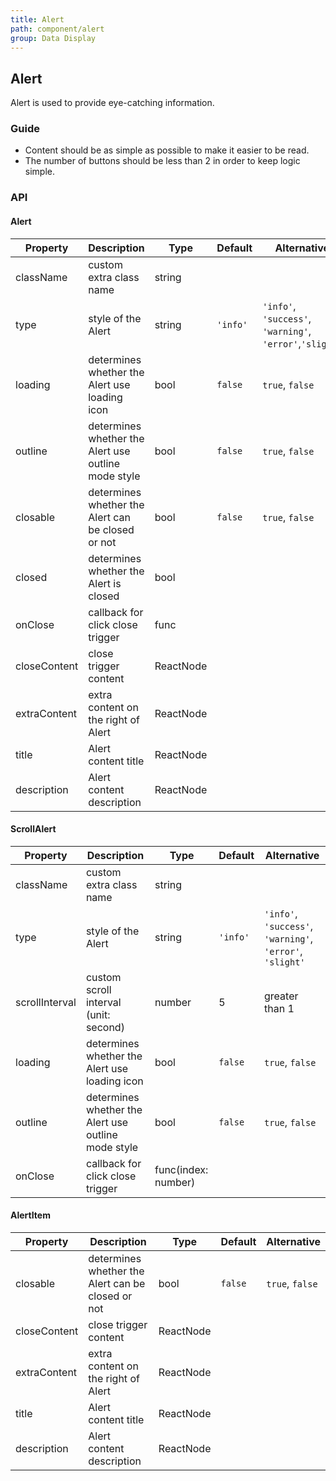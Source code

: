 ```yaml
---
title: Alert
path: component/alert
group: Data Display
---
```


## Alert

Alert is used to provide eye-catching information.

### Guide

- Content should be as simple as possible to make it easier to be read.
- The number of buttons should be less than 2 in order to keep logic simple.

### API

#### Alert

| Property     | Description                                         | Type      | Default  | Alternative                                              |
| ------------ | --------------------------------------------------- | --------- | -------- | -------------------------------------------------------- |
| className    | custom extra class name                             | string    |          |                                                          |
| type         | style of the Alert                                  | string    | `'info'` | `'info'`, `'success'`, `'warning'`, `'error'`,`'slight'` |
| loading      | determines whether the Alert use loading icon       | bool      | `false`  | `true`, `false`                                          |
| outline      | determines whether the Alert use outline mode style | bool      | `false`  | `true`, `false`                                          |
| closable     | determines whether the Alert can be closed or not   | bool      | `false`  | `true`, `false`                                          |
| closed       | determines whether the Alert is closed              | bool      |          |                                                          |
| onClose      | callback for click close trigger                    | func      |          |                                                          |
| closeContent | close trigger content                               | ReactNode |          |                                                          |
| extraContent | extra content on the right of Alert                 | ReactNode |          |                                                          |
| title        | Alert content title                                 | ReactNode |          |                                                          |
| description  | Alert content description                           | ReactNode |          |                                                          |

#### ScrollAlert

| Property       | Description                                         | Type                | Default  | Alternative                                               |
| -------------- | --------------------------------------------------- | ------------------- | -------- | --------------------------------------------------------- |
| className      | custom extra class name                             | string              |          |                                                           |
| type           | style of the Alert                                  | string              | `'info'` | `'info'`, `'success'`, `'warning'`, `'error'`, `'slight'` |
| scrollInterval | custom scroll interval (unit: second)               | number              | 5        | greater than 1                                            |
| loading        | determines whether the Alert use loading icon       | bool                | `false`  | `true`, `false`                                           |
| outline        | determines whether the Alert use outline mode style | bool                | `false`  | `true`, `false`                                           |
| onClose        | callback for click close trigger                    | func(index: number) |          |                                                           |

#### AlertItem

| Property     | Description                                       | Type      | Default | Alternative     |
| ------------ | ------------------------------------------------- | --------- | ------- | --------------- |
| closable     | determines whether the Alert can be closed or not | bool      | `false` | `true`, `false` |
| closeContent | close trigger content                             | ReactNode |         |                 |
| extraContent | extra content on the right of Alert               | ReactNode |         |                 |
| title        | Alert content title                               | ReactNode |         |                 |
| description  | Alert content description                         | ReactNode |         |                 |
